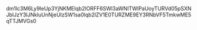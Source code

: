 dm1lc3M6Ly9leUp3YjNKMElqb2lORFF6SWl3aWNITWlPaUoyTURVd05pSXNJblJzY3lJNkluUnNjeUlzSW1sa0lqb2lZV1E0TURZME9EY3RNbVF5TmkwME5qTTJMVGs0
